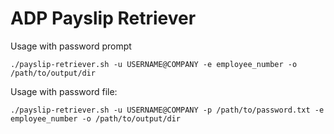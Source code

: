 # ADP Payslip Retriever

Usage with password prompt

```./payslip-retriever.sh -u USERNAME@COMPANY -e employee_number -o /path/to/output/dir```

Usage with password file:

```./payslip-retriever.sh -u USERNAME@COMPANY -p /path/to/password.txt -e employee_number -o /path/to/output/dir```
